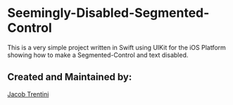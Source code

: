 # Seemingly-Disabled-Segmented-Control

This is a very simple project written in Swift using UIKit for the iOS Platform showing how to make a Segmented-Control and text disabled.

## Created and Maintained by:

[Jacob Trentini](https://github.com/Awesomeplayer165)

